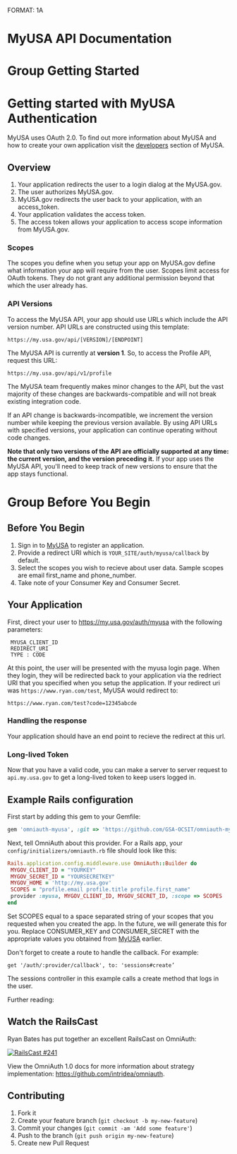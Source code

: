 FORMAT: 1A

# MyUSA API Documentation

# Group Getting Started
# Getting started with MyUSA Authentication

MyUSA uses OAuth 2.0. To find out more information about MyUSA and how to create your own application visit the [developers](https://my.usa.gov/developer) section of MyUSA.

## Overview

1. Your application redirects the user to a login dialog at the MyUSA.gov.
2. The user authorizes MyUSA.gov.
3. MyUSA.gov redirects the user back to your application, with an access_token.
4. Your application validates the access token.
5. The access token allows your application to access scope information from MyUSA.gov.

### Scopes

The scopes you define when you setup your app on MyUSA.gov define what information your app will require from the user. Scopes limit access for OAuth tokens. They do not grant any additional permission beyond that which the user already has.

### API Versions

To access the MyUSA API, your app should use URLs which include the API version number.
API URLs are constructed using this template:
```
https://my.usa.gov/api/[VERSION]/[ENDPOINT]
```

The MyUSA API is currently at **version 1**. So, to access the Profile API, request this URL:
```
https://my.usa.gov/api/v1/profile
```

The MyUSA team frequently makes minor changes to the API, but the vast majority of these changes are backwards-compatible and will not break existing integration code.

If an API change is backwards-incompatible, we increment the version number while keeping the previous version available.
By using API URLs with specified versions, your application can continue operating without code changes.

**Note that only two versions of the API are officially supported at any time: the current version, and the version preceding it.**
If your app uses the MyUSA API, you'll need to keep track of new versions to ensure that the app stays functional.


# Group Before You Begin
## Before You Begin

1. Sign in to [MyUSA](https://my.usa.gov/developer) to register an application.
2. Provide a redirect URI which is `YOUR_SITE/auth/myusa/callback` by default.
3. Select the scopes you wish to recieve about user data. Sample scopes are email first_name and phone_number.
4. Take note of your Consumer Key and Consumer Secret.

## Your Application

First, direct your user to https://my.usa.gov/auth/myusa with the following parameters:

```
 MYUSA_CLIENT_ID
 REDIRECT_URI
 TYPE : CODE
```

At this point, the user will be presented with the myusa login page. When they login, they will be redirected back to your application via the redriect URI that you specified when you setup the application. If your redirect uri was `https://www.ryan.com/test`, MyUSA would redirect to:

```
https://www.ryan.com/test?code=12345abcde
```

### Handling the response

Your application should have an end point to recieve the redirect at this url.

### Long-lived Token

Now that you have a valid code, you can make a server to server request to `api.my.usa.gov` to get a long-lived token to keep users logged in.


## Example Rails configuration

First start by adding this gem to your Gemfile:

```ruby
gem 'omniauth-myusa', :git => 'https://github.com/GSA-OCSIT/omniauth-myusa.git'
```

Next, tell OmniAuth about this provider. For a Rails app, your `config/initializers/omniauth.rb` file should look like this:

```ruby
Rails.application.config.middleware.use OmniAuth::Builder do
 MYGOV_CLIENT_ID = "YOURKEY"
 MYGOV_SECRET_ID = "YOURSECRETKEY"
 MYGOV_HOME = 'http://my.usa.gov'
 SCOPES = "profile.email profile.title profile.first_name"
 provider :myusa, MYGOV_CLIENT_ID, MYGOV_SECRET_ID, :scope => SCOPES
end
```

Set SCOPES equal to a space separated string of your scopes that you requested when you created the app. In the future, we will generate this for you.
Replace CONSUMER_KEY and CONSUMER_SECRET with the appropriate values you obtained from [MyUSA](https://my.usa.gov/apps) earlier.

Don't forget to create a route to handle the callback. For example:

```
get '/auth/:provider/callback', to: 'sessions#create’
```

The sessions controller in this example calls a create method that logs in the user.


Further reading:

## Watch the RailsCast

Ryan Bates has put together an excellent RailsCast on OmniAuth:

[![RailsCast #241](http://railscasts.com/static/episodes/stills/241-simple-omniauth-revised.png "RailsCast #241 - Simple OmniAuth (revised)")](http://railscasts.com/episodes/241-simple-omniauth-revised)

View the OmniAuth 1.0 docs for more information about strategy implementation: https://github.com/intridea/omniauth.

## Contributing

1. Fork it
2. Create your feature branch (`git checkout -b my-new-feature`)
3. Commit your changes (`git commit -am 'Add some feature'`)
4. Push to the branch (`git push origin my-new-feature`)
5. Create new Pull Request
